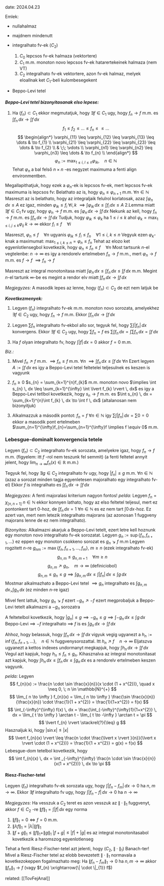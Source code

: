 date: 2024.04.23

Emlek:
- nullahalmaz
- majdnem mindenutt
- integralhato fv-ek ($C_{2}$)
	1. $C_{0}$ lepcsos fv-ek halmaza (vektortere)
	2. $C_{1}$ m.m. monoton novo lepcsos fv-ek hatarertekeinek halmaza (nem VT)
	3. $C_{2}$ integralhato fv-ek vektortere, azon fv-ek halmaz, melyek eloallnak ket $C_{1}$-beli kulombesegekent

- Beppo-Levi tetel

#### *Beppo-Levi tetel bizonyitasanak elso lepese:*
1. Ha $(f_{n}) \subset C_{1}$ ekkor megmutatjuk, hogy $\exists f \in C_{1}$ ugy, hogy $f_{n} \to f$ m.m. es $\int f_{n} \, dx \to \int f \, dx$
$$
f_{1} \leq f_{2} \leq \dots \leq f_{n} \leq \leq \dots
$$
$$
\begin{align*}
\varphi_{11} \leq \varphi_{12} \leq \varphi_{13} \leq \dots & \to f_{1} \\
\varphi_{21} \leq \varphi_{22} \leq \varphi_{23} \leq \dots & \to f_{2} \\
& \;\; \vdots \\
\varphi_{n1} \leq \varphi_{n2} \leq \varphi_{n3} \leq \dots & \to f_{n} \\
\end{align*}
$$
$$
\varphi_{n} := \max_{1 \leq i ,\; l \leq n}\varphi_{ik}, \quad n \in \mathbb{N}
$$
Tehat $\varphi_{n}$ a bal felső $n \times n$ -es negyzet maximuma a fenti align environmentben.

Megallapithatjuk, hogy ezek a $\varphi_{n}$-ek is lepcsos fv-ek, mert lepcsos fv-ek maximuma is lepcsos fv:
Belathato az is, hogy $\varphi_{n} \leq \varphi_{n+1}$ m.m. $\forall n \in \mathbb{N}$ 
Masreszt az is belathato, hogy az integraljaik felulrol korlatosak, azaz
$\int \varphi_{n} \, dx \leq A$  ez igaz, minden $\varphi_{ik} \leq f_{i}$ $\forall i, k$ $\implies \int \varphi_{ik} \, dx \leq \int f_{i} \, dx \leq A$
2.Lemma miatt $\exists f \in C_{1}$ fv ugy, hogy $\varphi_{n} \to f$ m.m. es $\int \varphi_{n} \, dx \to \int f \, dx$ 
Nekunk az kell, hogy $f_{n} \to f$ m.m. es $\int f_{n} \, dx \to \int f \, dx$ 
Tudjuk, hogy $\varphi_{ik} \leq \varphi_{k}$ ha $1 \leq i \leq k$ ahol $\varphi_{k} = \max_{1 \leq i ,\; j \leq k} \varphi_{ij}$
$k \to \infty$ ekkor $f_{i} \leq f \quad \forall i$

Masreszt, $\varphi_{n} \leq f \quad \forall n$ ugyanis $\varphi_{ik} \leq f_{i} \leq f_{n} \quad \forall 1 \leq i, \; k \leq n$
Vegyuk ezen $\varphi_{k}$-knak a maximumat: $\max_{1 \leq i, \; k \leq n} = \varphi_{n} \leq f_{n}$
Tehat az elozo ket egyenlotlensegbol kovetkezik, hogy $\varphi_{n} \leq f_{n} \leq f \quad \forall n$
Most tartsunk $n$-el vegtelenbe: $n \to \infty$ es igy a rendorelv ertelmeben $f_{n} \to f$ m.m., mert $\varphi_{n} \to f$ m.m. es $f \to f$ $\implies f_{n} \to f$

Masreszt az integral monotonitasa miatt $\int \varphi_{n} \, dx \leq \int f_{n} \, dx \leq \int f \, dx$ m.m. 
Megint $n$-el tartunk $\infty$-be es megint a rendor elv miatt $\int f_{n} \, dx \to \int f \, dx$

*Megjegyzes:* A masodik lepes az lenne, hogy $(f_{n}) \subset C_{2}$ de ezt nem latjuk be


***Kovetkezmenyek:***
1. Legyen $(f_{n})$ integralhato fv-ek m.m. monoton novo sorozata, amelyekhez $\exists f \in C_{2}$ ugy, hogy $f_{n} \to f$ m.m.
Ekkor $\int f_{n} \, dx \to \int f \, dx$

2. Legyen $\sum f_{n}$ integralhato fv-ekbol allo sor, tegyuk fel, hogy $\sum \int \lvert f_{n} \rvert \, dx$ konvergens.
Ekkor $\exists f \in C_{2}$ ugy, hogy $\sum f_{n} = f$ es $\sum \int f_{n} \, dx = \int \sum f_{n} \, dx = \int f \, dx$

3. Ha $f$ olyan integralhato fv, hogy $\int \lvert f \rvert \, dx = 0$ akkor $f = 0$ m.m.

*Biz.:*
1. Mivel $f_{n} \nearrow f$ m.m. $\implies f_{n} \leq f$ m.m. $\forall n$ $\implies \int f_{n} \, dx \leq \int f \, dx$ $\forall n$
Ezert legyen $A := \int f \, dx$ es igy a Beppo-Levi tetel feltetelei teljesulnek es keszen is vagyunk

2. $f_{n} \geq 0$ $s_{n} = \sum_{k=1}^{n}f_{k}$ m.m. monoton novo $\implies \int s_{n} \, dx \leq \sum_{k=1}^{\infty} \int \lvert f_{k} \rvert \, dx$ es igy a Beppo-Levi tetlbol kovetkezik, hogy $s_{n} \to f$ m.m. es $\int s_{n} \, dx = \sum_{k=1}^{n}\int f_{k} \, dx \to \int f \, dx$
(altalanosan nem bizonyitjuk)

3. Alkalmazzuk a második pontot:
$f_{n} = f$ $\forall n \in \mathbb{N}$  igy $\sum \int \lvert f_{n} \rvert \, dx = \sum 0 = 0$ ekkor a masodik pont ertelmeben $\sum_{n=1}^{\infty}f_{n}=\sum_{n=1}^{\infty}f \implies f \equiv 0$ m.m.


### Lebesgue-dominalt konvergencia tetele
Legyen $(f_{n}) \subset C_{2}$ integralhato fv-ek sorozata, amelyekre igaz, hogy $f_{n} \to f$ m.m. (figyelem: itt $f$ -rol nem teszunk fel semmit) 
(a fenti feltetel annyit jelent, hogy $\lim_{ n \to \infty } f_{n}(x) \in \mathbb{R}$ m.m.)

Tegyuk fel, hogy $\exists g \in C_{2}$ integralhato fv ugy, hogy $\lvert f_{n} \rvert \leq g$ m.m. $\forall n \in \mathbb{N}$ (azaz a sorozat minden tagja egyenletesen majoralhato egy integralhato fv-el)
Ekkor $f$ is integralhato es $\int f_{n} \, dx \to \int  f \, dx$ 

*Megjegyzes:* A fenti majoralasi kriterium nagyon fontos!
*pelda:*
Legyen $f_{n} = \chi_{[n, n+1]}$ $n \in \mathbb{N}$  ekkor konnyen lathato, hogy az elso feltetel teljesul, mert ez pontonkent tart $0$-hoz, de $\int f_{n} \, dx = 1$ $\forall n \in \mathbb{N}$ es ez nem tart $\int 0 \, dx$-hoz. Ez azert van, mert nem letezik integralhato majorans (az azonosan $1$ fuggveny majorans lenne de ez nem integralhato).

*Bizonyitas:*
Alkalmazni akarjuk a Beppo-Levi tetelt, ezert letre kell hoznunk egy monoton novo integralhato fv-ek sorozatat.
Legyen $g_{n} := \sup\{ f_{n}, f_{n+1}, \dots \}$ ez eppen egy monoton csokkeno sorozat es $g_{n} \searrow f$ m.m
Legyen rogzitett $n$-re $g_{nm} := \max\{ f_{n}, f_{n+1}, \dots, f_{m} \}$, $m \geq n$ (ezek integralhato fv-ek)
$$
g_{n,m} \leq g_{n, m+1} \quad \forall m \geq n
$$
$$
g_{n,m} \nearrow g_{n}, \quad m\to \infty \text{ (definiciobol)}
$$
$$
g_{n,m} \leq g_{n} \leq g \implies \int  g_{n,m}  \, dx \leq \int \lvert f_{n} \rvert  \, dx \leq \int g \, dx 
$$
Mostmar alkalmazhato a Beppo-Levi tetel $\implies g_{n}$ integralhato es $\int g_{n,m} \, dx _> \int g_{n} \, dx$ (ez minden $n$-re igaz)

Mivel fent lattuk, hogy $g_{n} \searrow f$ ezert $-g_{n} \nearrow -f$ ezert megprobaljuk a Beppo-Levi tetelt alkalmazni a $-g_{n}$ sorozatra

A feltetelbol kovetkezik, hogy $\lvert g_{n} \rvert \leq g \implies -g_{n} \leq g \implies \int -g_{n} \, dx \leq \int g \, dx$
Beppo-Levi $\implies$ $-f$ integralhato $\implies$ $f$ is es $\int g_{n} \, dx\to \int f \, dx$  

Ahhoz, hogy belassuk, hogy $\int f_{n} \, dx \to \int f \, dx$ vigyuk vegig ugyanezt a $h_{n} := \inf \{ f_{n}, f_{n+1}, \dots \}, \quad n \in \mathbb{N}$ fuggvenysorozattal. Itt $h_{n} \nearrow f \quad n \to \infty$ Eljatszva ugyanezt a kettos indexes undormanyt megkapjuk, hogy $\int h_{n} \, dx \to \int f \, dx$
Vegul azt kapjuk, hogy $h_{n} \leq f_{n} \leq g_{n}$. Kihasznalva az integral monotonitasat azt kapjuk, hogy $\int h_{n} \, dx \leq \int f_{n} \, dx \leq \int g_{n} \, dx$  es a rendorelv ertelmeben keszen vagyunk.


*pelda:*
Legyen
$$
f_{n}(x) := \frac{n \cdot \sin \frac{x}{n}}{x \cdot (1 + x^{2})}, \quad x \neq 0, \; n \in \mathbb{N}^{+}
$$
$$
\lim_{ n \to \infty } f_{n}(x) = \lim_{ n \to \infty } \frac{\sin \frac{x}{n}}{\frac{x}{n}} \cdot \frac{1}{1 + x^{2}} = \frac{1}{1+x^{2}} = f(x)
$$
$$
\int_{-\infty}^{\infty} f(x) \, dx = \frac{\int_{-\infty}^{\infty}1}{1+x^{2}} \, dx = \lim_{ t \to \infty } \arctan t - \lim_{ t \to -\infty } \arctan t = \pi
$$
$$
\lvert f_{n} \rvert \stackrel{?}{\leq} g
$$
Hasznaljuk ki, hogy $\lvert \sin x \rvert \leq \lvert x \rvert$
$$
\lvert f_{n}(x) \rvert \leq \frac{n \cdot \frac{\lvert x \rvert }{n}}{\lvert x \rvert  \cdot (1 + x^{2})} = \frac{1}{1 + x^{2}} = g(x) = f(x)
$$
Lebesgue-dom tetelbol kovetkezik, hogy
$$
\int f_{n}(x) \, dx = \int _{-\infty}^{\infty} \frac{n \cdot \sin \frac{x}{n}}{x(1 + x^{2})} \, dx \to \pi
$$

#### Riesz-Fischer-tetel
Legyen $(f_{n})$ integralhato fv-ek sorozata ugy, hogy $\int \lvert f_{n} - f_{m} \rvert \, dx \to 0$ ha $n, \; m \to \infty$.
Ekkor $\exists f$ integralhato fv ugy, hogy $\int \lvert f_{n} - f \rvert \, dx \to 0$ ha $n \to \infty$

*Megjegyzes:* Ha vesszuk a $C_{2}$ teret es azon vesszuk az $\| \cdot \|_{1}$ fuggvenyt, akkor $f \in C_{2}$ -re $\| f \|_{1} = \int \lvert f \rvert \, dx$ egy norma
1. $\| f \|_{1} = 0 \iff f = 0$ m.m.
2. $\| \lambda f \|_{1} = \lvert \lambda \rvert\| f \|_{1}$
3. $\| f + g \|_{1} \leq \| f \|_{1} + \| g \|_{1}$
$\lvert f + g \rvert \leq \lvert f \rvert + \lvert g \rvert$ es az integral monotonitasabol kovetkezik a haromszog egyenlotlenseg

Tehat a fenti Riesz-Fischer-tetel azt jelenti, hogy $(C_{2}, \; \| \cdot \|_{1})$ Banach-ter! Mivel a Riesz-Fischer tetel az elobb bevezetett $\| \cdot \|_{1}$ normavala a kovetkezokeppen fogalmazhato meg:
Ha $\| f_{n} - f_{m} \|_{1} \to 0$ ha $n, m \to \infty$ akkor $\| f_{n} \|_{1} \to f$ (vagy $f_{n} \xrightarrow{\| \cdot \|_{1}} f$)


related: [[TovFejAnal]]